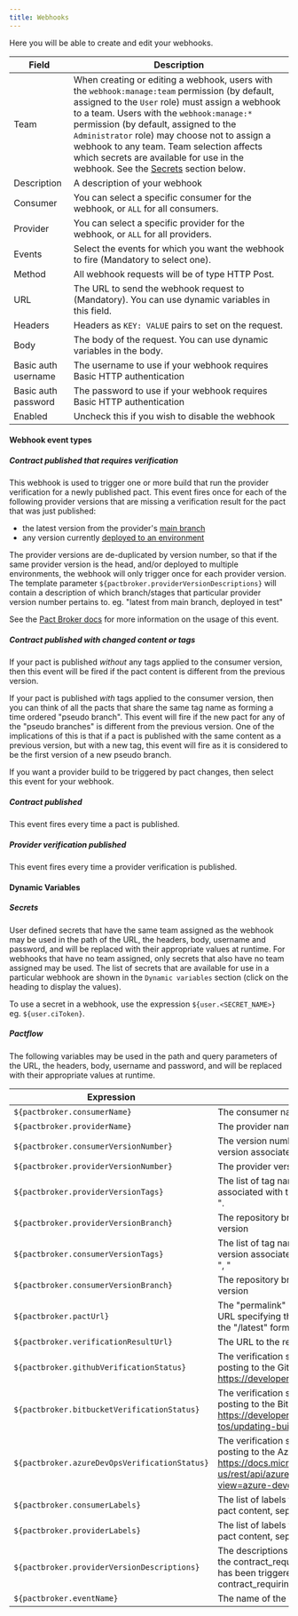 ```yaml
---
title: Webhooks
---
```


Here you will be able to create and edit your webhooks.

| Field | Description |
| ----- | ----------- |
| Team |  When creating or editing a webhook, users with the `webhook:manage:team` permission (by default, assigned to the `User` role) must assign a webhook to a team. Users with the `webhook:manage:*` permission (by default, assigned to the `Administrator` role) may choose not to assign a webhook to any team. Team selection affects which secrets are available for use in the webhook. See the [Secrets](#secrets) section below. |
| Description | A description of your webhook |
| Consumer | You can select a specific consumer for the webhook, or `ALL` for all consumers.  |
| Provider | You can select a specific provider for the webhook, or `ALL` for all providers. |
| Events | Select the events for which you want the webhook to fire (Mandatory to select one). |
| Method | All webhook requests will be of type HTTP Post. |
| URL | The URL to send the webhook request to (Mandatory). You can use dynamic variables in this field. |
| Headers | Headers as `KEY: VALUE` pairs to set on the request. |
| Body | The body of the request. You can use dynamic variables in the body. |
| Basic auth username | The username to use if your webhook requires Basic HTTP authentication |
| Basic auth password | The password to use if your webhook requires Basic HTTP authentication |
| Enabled | Uncheck this if you wish to disable the webhook |

#### Webhook event types

##### Contract published that requires verification

This webhook is used to trigger one or more build that run the provider verification for a newly published pact. This event fires once for each of the following provider versions that are missing a verification result for the pact that was just published:

* the latest version from the provider's [main branch](https://docs.pact.io/pact_broker/branches#pacticipant-main-branch-property)
* any version currently [deployed to an environment](https://docs.pact.io/pact_broker/recording_deployments_and_releases)

The provider versions are de-duplicated by version number, so that if the same provider version is the head, and/or deployed to multiple environments, the webhook will only trigger once for each provider version. The template parameter `${pactbroker.providerVersionDescriptions}` will contain a description of which branch/stages that particular provider version number pertains to. eg. "latest from main branch, deployed in test"

See the [Pact Broker docs](https://docs.pact.io/pact_broker/webhooks#using-webhooks-with-the-contract_requiring_verification_published-event) for more information on the usage of this event.

##### Contract published with changed content or tags

If your pact is published _without_ any tags applied to the consumer version, then this event will be fired if the pact content is different from the previous version.

If your pact is published _with_ tags applied to the consumer version, then you can think of all the pacts that share the same tag name as forming a time ordered "pseudo branch". This event will fire if the new pact for any of the "pseudo branches" is different from the previous version. One of the implications of this is that if a pact is published with the same content as a previous version, but with a new tag, this event will fire as it is considered to be the first version of a new pseudo branch.

If you want a provider build to be triggered by pact changes, then select this event for your webhook.

##### Contract published

This event fires every time a pact is published.

##### Provider verification published

This event fires every time a provider verification is published.

#### Dynamic Variables

##### Secrets

User defined secrets that have the same team assigned as the webhook may be used in the path of the URL, the headers, body, username and password, and will be replaced with their appropriate values at runtime. For webhooks that have no team assigned, only secrets that also have no team assigned may be used. The list of secrets that are available for use in a particular webhook are shown in the `Dynamic variables` section (click on the heading to display the values).

To use a secret in a webhook, use the expression `${user.<SECRET_NAME>}` eg. ``${user.ciToken}``. 

##### Pactflow

The following variables may be used in the path and query parameters of the URL, the headers, body, username and password, and will be replaced with their appropriate values at runtime.

| Expression | Description |
| ---------- | ----------- |
| `${pactbroker.consumerName}` | The consumer name |
| `${pactbroker.providerName}` | The provider name |
| `${pactbroker.consumerVersionNumber}` | The version number of the most recent consumer version associated with the pact content. |
| `${pactbroker.providerVersionNumber}` | The provider version number for the verification result |
| `${pactbroker.providerVersionTags}` | The list of tag names for the provider version associated with the verification result, separated by ", ". |
| `${pactbroker.providerVersionBranch}` | The repository branch associated with the provider version |
| `${pactbroker.consumerVersionTags}` | The list of tag names for the most recent consumer version associated with the pact content, separated by ", " |
| `${pactbroker.consumerVersionBranch}` | The repository branch associated with the consumer version |
| `${pactbroker.pactUrl}` | The "permalink" URL to the newly published pact (the URL specifying the consumer version URL, rather than the "/latest" format. |
| `${pactbroker.verificationResultUrl}` | The URL to the relevant verification result. |
| `${pactbroker.githubVerificationStatus}` | The verification status using the correct keywords for posting to the Github commit status API. See https://developer.github.com/v3/repos/statuses. |
| `${pactbroker.bitbucketVerificationStatus}` | The verification status using the correct keywords for posting to the Bitbucket commit status API. See https://developer.atlassian.com/server/bitbucket/how-tos/updating-build-status-for-commits/. |
| `${pactbroker.azureDevOpsVerificationStatus}` | The verification status using the correct keywords for posting to the Azure DevOps GitStatusState API. See https://docs.microsoft.com/en-us/rest/api/azure/devops/git/statuses/create?view=azure-devops-rest-6.0 |
| `${pactbroker.consumerLabels}` | The list of labels for the consumer associated with the pact content, separated by ", ". |
| `${pactbroker.providerLabels}` | The list of labels for the provider associated with the pact content, separated by ", ". |
| `${pactbroker.providerVersionDescriptions}`| The descriptions of the provider version(s) for which the contract_requiring_verification_published webhook has been triggered. Only populated for the contract_requiring_verification_published event. |
| `${pactbroker.eventName}` | The name of the event that triggered the webhook |
